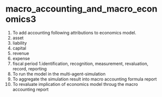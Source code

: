 # macro_accounting_and_macro_economics3

1. To add accounting following attributions to economics model.
  1. asset
  1. liability
  1. capital
  1. revenue
  1. expense
  1. fiscal period
  1.identification, recognition, measurement, revaluation, record, reporting
1. To run the model in the multi-agent-simulation
1. To aggregate the simulation result into macro accounting formula report
1. To revaluate implication of economics model throug the macro accounting report 

